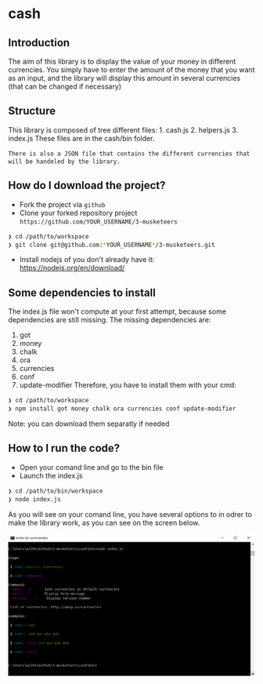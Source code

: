# cash
## Introduction

The aim of this library is to display the value of your money in different currencies. You simply have to enter the amount of the money that you want as an input, and the library will display this amount in several currencies (that can be changed if necessary)

## Structure

This library is composed of tree different files:
		1. cash.js
		2. helpers.js
		3. index.js
	These files are in the cash/bin folder.

	There is also a JSON file that contains the different currencies that will be handeled by the library.

## How do I download the project?

* Fork the project via `github`
* Clone your forked repository project `https://github.com/YOUR_USERNAME/3-musketeers`

```sh
❯ cd /path/to/workspace
❯ git clone git@github.com:*YOUR_USERNAME*/3-musketeers.git
```
* Install nodejs of you don't already have it: https://nodejs.org/en/download/
## Some dependencies to install

The index.js file won't compute at your first attempt, because some dependencies are still missing.
The missing dependencies are:
 1. got
 2. money
 3. chalk
 4. ora
 5. currencies
 6. conf
 7. update-modifier
Therefore, you have to install them with your cmd:

```sh
❯ cd /path/to/workspace
❯ npm install got money chalk ora currencies conf update-modifier
```
Note: you can download them separatly if needed

## How to I run the code?

* Open your comand line and go to the bin file
* Launch the index.js

```sh
❯ cd /path/to/bin/workspace
❯ node index.js
```
As you will see on your comand line, you have several options to in odrer to make the library work, as you can see on the screen below.

![screen](./index.png)
